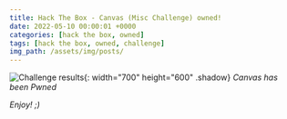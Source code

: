 ```yaml
---
title: Hack The Box - Canvas (Misc Challenge) owned!
date: 2022-05-10 00:00:01 +0000
categories: [hack the box, owned]
tags: [hack the box, owned, challenge]
img_path: /assets/img/posts/
---
```


![Challenge results](owned-canvas.png){: width="700" height="600" .shadow}
_Canvas has been Pwned_

_Enjoy! ;)_
